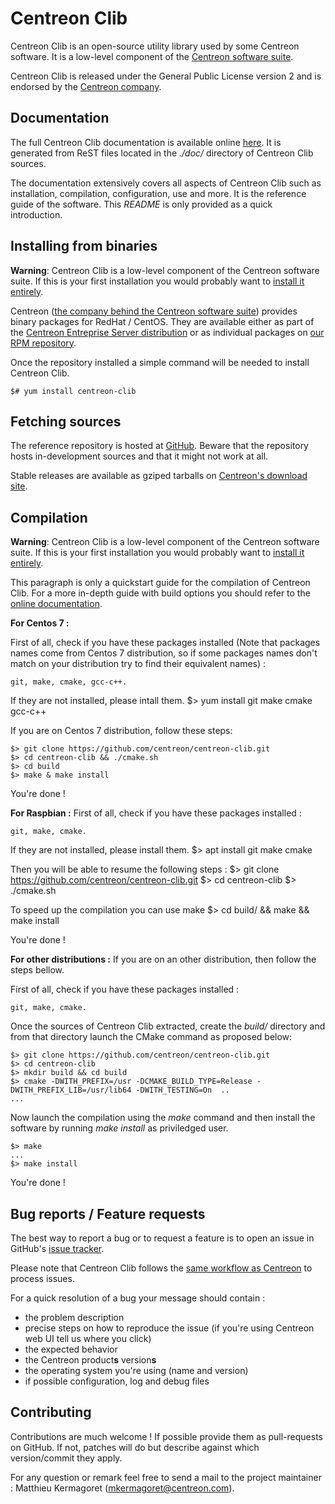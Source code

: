 # Centreon Clib #

Centreon Clib is an open-source utility library used by some Centreon
software. It is a low-level component of the
[Centreon software suite](https://www.centreon.com).

Centreon Clib is released under the General Public License version 2
and is endorsed by the [Centreon company](https://www.centreon.com).

## Documentation ##

The full Centreon Clib documentation is available online
[here](https://documentation.centreon.com/docs/centreon-clib/en/latest/).
It is generated from ReST files located in the *./doc/* directory of
Centreon Clib sources.

The documentation extensively covers all aspects of Centreon Clib such
as installation, compilation, configuration, use and more. It is the
reference guide of the software. This *README* is only provided as a
quick introduction.

## Installing from binaries ##

**Warning**: Centreon Clib is a low-level component of the Centreon
software suite. If this is your first installation you would probably
want to [install it entirely](https://documentation.centreon.com/docs/centreon/en/2.6.x/installation/index.html).

Centreon ([the company behind the Centreon software suite](http://www.centreon.com))
provides binary packages for RedHat / CentOS. They are available either
as part of the [Centreon Entreprise Server distribution](https://www.centreon.com/en/products/centreon-enterprise-server/)
or as individual packages on [our RPM repository](https://documentation.centreon.com/docs/centreon/en/2.6.x/installation/from_packages.html).

Once the repository installed a simple command will be needed to install
Centreon Clib.

    $# yum install centreon-clib

## Fetching sources ##

The reference repository is hosted at [GitHub](https://github.com/centreon/centreon-clib).
Beware that the repository hosts in-development sources and that it
might not work at all.

Stable releases are available as gziped tarballs on [Centreon's download site](https://download.centreon.com).

## Compilation ##

**Warning**: Centreon Clib is a low-level component of the Centreon
software suite. If this is your first installation you would probably
want to [install it entirely](https://documentation.centreon.com/docs/centreon/en/2.6.x/installation/index.html).

This paragraph is only a quickstart guide for the compilation of
Centreon Clib. For a more in-depth guide with build options you should
refer to the [online documentation](https://documentation.centreon.com/docs/centreon-clib/en/latest/).

**For Centos 7 :**

First of all, check if you have these packages installed (Note that packages names come from Centos 7 distribution, so if some packages names don't match on your distribution try to find their equivalent names) :

    git, make, cmake, gcc-c++.

If they are not installed, please intall them.
    $> yum install git make cmake gcc-c++

If you are on Centos 7 distribution, follow these steps:

    $> git clone https://github.com/centreon/centreon-clib.git
    $> cd centreon-clib && ./cmake.sh
    $> cd build
    $> make & make install

You're done !

**For Raspbian :**
First of all, check if you have these packages installed :

    git, make, cmake.

If they are not installed, please install them.
    $> apt install git make cmake

Then you will be able to resume the following steps :
    $> git clone https://github.com/centreon/centreon-clib.git
    $> cd centreon-clib
    $> ./cmake.sh

To speed up the compilation you can use make
    $> cd build/ && make && make install

You're done !

**For other distributions :**
If you are on an other distribution, then follow the steps bellow.

First of all, check if you have these packages installed :

    git, make, cmake.
    
Once the sources of Centreon Clib extracted, create the *build/*
directory and from that directory launch the CMake command as proposed below:

    $> git clone https://github.com/centreon/centreon-clib.git
    $> cd centreon-clib
    $> mkdir build && cd build
    $> cmake -DWITH_PREFIX=/usr -DCMAKE_BUILD_TYPE=Release -DWITH_PREFIX_LIB=/usr/lib64 -DWITH_TESTING=On  ..
    ...

Now launch the compilation using the *make* command and then install the
software by running *make install* as priviledged user.

    $> make
    ...
    $> make install

You're done !

## Bug reports / Feature requests ##

The best way to report a bug or to request a feature is to open an issue
in GitHub's [issue tracker](https://github.com/centreon/centreon-clib/issues/).

Please note that Centreon Clib follows the
[same workflow as Centreon](https://github.com/centreon/centreon/blob/master/project/issues.md)
to process issues.

For a quick resolution of a bug your message should contain :

* the problem description
* precise steps on how to reproduce the issue (if you're using Centreon
  web UI tell us where you click)
* the expected behavior
* the Centreon product**s** version**s**
* the operating system you're using (name and version)
* if possible configuration, log and debug files

## Contributing ##

Contributions are much welcome ! If possible provide them as
pull-requests on GitHub. If not, patches will do but describe against
which version/commit they apply.

For any question or remark feel free to send a mail to the project
maintainer : Matthieu Kermagoret (mkermagoret@centreon.com).
